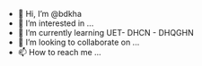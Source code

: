 - 👋 Hi, I’m @bdkha
- 👀 I’m interested in ...
- 🌱 I’m currently learning UET- DHCN - DHQGHN 
- 💞️ I’m looking to collaborate on ...
- 📫 How to reach me ...

<!---
bdkha/bdkha is a ✨ special ✨ repository because its `README.md` (this file) appears on your GitHub profile.
You can click the Preview link to take a look at your changes.
--->
